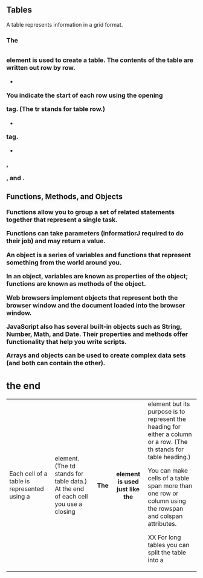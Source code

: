 ## Tables

A table represents information in a grid format.

### <table>
The <table> element is used
to create a table. The contents
of the table are written out row
by row.

- <tr>
You indicate the start of each
row using the opening <tr> tag.
(The tr stands for table row.)


- <td>
Each cell of a table is
represented using a <td>
element. (The td stands for
table data.)
At the end of each cell you use a
closing </td> tag.

- <th>
The <th> element is used just
like the <td> element but its
purpose is to represent the
heading for either a column or
a row. (The th stands for table
heading.)

You can make cells of a table span more than one row
or column using the rowspan and colspan attributes.

XX For long tables you can split the table into a <thead>,
<tbody>, and <tfoot>.


### Functions, Methods, and Objects

Functions allow you to group a set of related
statements together that represent a single task.

Functions can take parameters (informatiorJ required
to do their job) and may return a value.

An object is a series of variables and functions that
represent something from the world around you.

In an object, variables are known as properties of the
object; functions are known as methods of the object.

Web browsers implement objects that represent both
the browser window and the document loaded into the
browser window.

JavaScript also has several built-in objects such as
String, Number, Math, and Date. Their properties and
methods offer functionality that help you write scripts.

Arrays and objects can be used to create complex data
sets (and both can contain the other).


## the end 